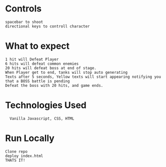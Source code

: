 # Controls
    spacebar to shoot
    directional keys to controll character

# What to expect
    1 hit will Defeat Player
    6 hits will defeat common enemies
    20 hits will defeat boss at end of stage.
    When Player get to end, tanks will stop auto generating
    Texts after 5 seconds, Yellow texts will start appearing notifying you that a BOSS battle is pending
    Defeat the boss with 20 hits, and game ends.
    
 # Technologies Used
      Vanilla Javascript, CSS, HTML
      
 # Run Locally
    Clone repo
    deploy index.html
    THATS IT!


